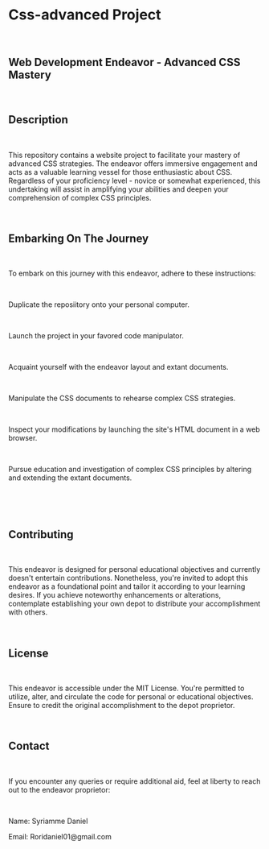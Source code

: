 <h1>Css-advanced Project</h1>

<p>&nbsp;</p>

<h2>Web Development Endeavor - Advanced CSS Mastery</h2>

<p>&nbsp;</p>

<h2>Description</h2>

<p>&nbsp;</p>

<p>This repository contains a website project to facilitate your mastery of advanced CSS strategies. The endeavor offers immersive engagement and acts as a valuable learning vessel for those enthusiastic about CSS. Regardless of your proficiency level - novice or somewhat experienced, this undertaking will assist in amplifying your abilities and deepen your comprehension of complex CSS principles.</p>

<p>&nbsp;</p>

<h2>Embarking On The Journey</h2>

<p>&nbsp;</p>

<p>To embark on this journey with this endeavor, adhere to these instructions:</p>

<p>&nbsp;</p>
<p>Duplicate the reposiitory onto your personal computer.</p>

<p>&nbsp;</p>
<p>Launch the project in your favored code manipulator.</p>

<p>&nbsp;</p>

<p>Acquaint yourself with the endeavor layout and extant documents.</p>

<p>&nbsp;</p>

<p>Manipulate the CSS documents to rehearse complex CSS strategies.</p>

<p>&nbsp;</p>

<p>Inspect your modifications by launching the site's HTML document in a web browser.</p>

<p>&nbsp;</p>

<p>Pursue education and investigation of complex CSS principles by altering and extending the extant documents.</p>

<p>&nbsp;</p>

<p>&nbsp;</p>

<h2>Contributing</h2>

<p>&nbsp;</p>

<p>This endeavor is designed for personal educational objectives and currently doesn't entertain contributions. Nonetheless, you're invited to adopt this endeavor as a foundational point and tailor it according to your learning desires. If you achieve noteworthy enhancements or alterations, contemplate establishing your own depot to distribute your accomplishment with others.</p>

<p>&nbsp;</p>

<h2>License</h2>

<p>&nbsp;</p>

<p>This endeavor is accessible under the MIT License. You're permitted to utilize, alter, and circulate the code for personal or educational objectives. Ensure to credit the original accomplishment to the depot proprietor.</p>

<p>&nbsp;</p>

<h2>Contact</h2>

<p>&nbsp;</p>

<p>If you encounter any queries or require additional aid, feel at liberty to reach out to the endeavor proprietor:</p>

<p>&nbsp;</p>

<p>Name: Syriamme Daniel</p>

<p>Email: Roridaniel01@gmail.com</p>

<p>&nbsp;</p>
